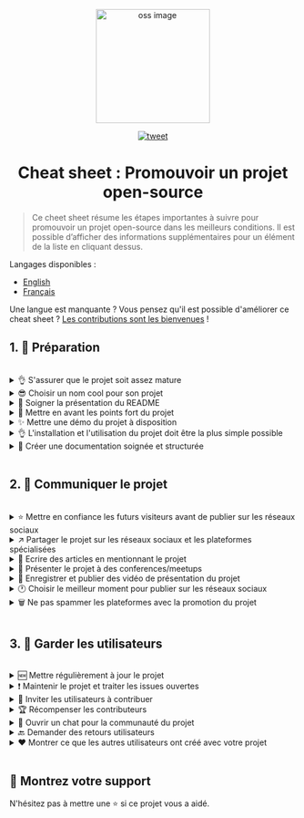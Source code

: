 <p align="center">
    <img alt="oss image" src="./imgs/zoss-logo.svg" height="200px" width="200px">
</p>

<p align="center">
  <a href="https://twitter.com/intent/tweet?text=How%20to%20promote%20your%20open-source%20projects%20@ZenikaOSS&url=https://github.com/zenika-open-source/open-source-promotion-cheat-sheet&hashtags=OpenSource,CheatSheet">
    <img alt="tweet" src="https://img.shields.io/twitter/url/https/twitter?label=Share%20on%20twitter&style=social" target="_blank" />
  </a>
</p>

<h1 align="center">Cheat sheet : Promouvoir un projet open-source</h1>

> Ce cheet sheet résume les étapes importantes à suivre pour promouvoir un projet open-source dans les meilleurs conditions. Il est possible d’afficher des informations supplémentaires pour un élément de la liste en cliquant dessus.

Langages disponibles :

- [English](./README.md)
- [Français](./README-fr.md)

Une langue est manquante ? Vous pensez qu'il est possible d'améliorer ce cheat sheet ? [Les contributions sont les bienvenues](./CONTRIBUTING.md) !

## 1. 🎢 Préparation

<br />

<details>
<summary>👌 S'assurer que le projet soit assez mature</summary>
<p>

> Assurez-vous que votre projet soit stable et possède un minimum de fonctionnalités intéressantes pour accrocher les visiteurs.

</p>
</details>

<details>
<summary>😎 Choisir un nom cool pour son projet</summary>
<p>

> Choisissez un nom que vos visiteurs pourront facilement retenir.

</p>
</details>

<details>
<summary>💅 Soigner la présentation du README</summary>
<p>

> Le README est la première choses que les visiteurs verront sur la page de votre projet. Travaillez la présentation pour qu'elle soit simple, jolie et agréable à lire. [Vous trouverez des exemples de README soignés ici.](https://github.com/matiassingers/awesome-readme)

</p>
</details>

<details>
<summary>💪 Mettre en avant les points fort du projet</summary>
<p>

> Identifiez les points forts de votre projet et mettez les en avant de manière à ce que ce soit la première chose que voient vos visiteurs.

</p>
</details>

<details>
<summary>✨ Mettre une démo du projet à disposition</summary>
<p>

> Vos visiteurs voudront comprendre rapidement à quel besoin répond votre projet et comment il fonctionne. Mettre une démo à disposition est un excellente moyen de satisfaire vos visiteurs. Le format de la démo peut être :
>
> - un GIF animé
> - un lien vers un démo en ligne

</p>
</details>

<details>
<summary>👌 L'installation et l'utilisation du projet doit être la plus simple possible</summary>
<p>

> Vous risquez de perdre des visiteurs si le projet n'est pas simple à installer/utiliser.

</p>
</details>

<details>
<summary>📘 Créer une documentation soignée et structurée</summary>
<p>

> Créer un bonne documentation est probablement l'étape la plus importante. Si votre documentation n'est pas longue, vous pouvez l'inclure directement dans votre README. Si celle-ci est volumineuse, le mieux sera de l'héberger sur un site différent. Certains projets open-source comme [vuepress](https://v1.vuepress.vuejs.org) permettent de créer rapidement une jolie documentation.

 </p>
</details>

<br />

## 2. 📢 Communiquer le projet

<br />

<details>
<summary>⭐ Mettre en confiance les futurs visiteurs avant de publier sur les réseaux sociaux</summary>
<p>

> La plupart des visiteurs regarderont le nombre de stars du projet avant de l'utiliser. Plus votre projet possède un nombre important stars, plus son indice de fiabilité sera élevé. N'hésitez pas à demander à vos proches, collègues et amis de vous aider à améliorer la crédibilité de votre projet en ajoutant une star.

</p>
</details>

<details>
<summary>↗️ Partager le projet sur les réseaux sociaux et les plateformes spécialisées</summary>
<p>

> Voici quelques plateformes sur lesquelles vous pourriez partager votre travail  :
>
> - [Twitter](https://twitter.com)
> - [Linkedin](https://www.linkedin.com/)
> - [Facebook](https://www.facebook.com/)
> - [Reddit](https://www.reddit.com/)
> - [Dev.to](https://dev.to/)
> - [Lobsters](https://lobste.rs/)
> - [Hacker News](https://news.ycombinator.com/)
> - [Product Hunt](https://www.producthunt.com/)
> - [Beta page](https://betapage.co/)
> - [Human Coders](https://news.humancoders.com/)

</p>
</details>

<details>
<summary>📃 Ecrire des articles en mentionnant le projet</summary>
<p>

> Écrivez des articles et citez votre projet. Le sujet de l'article peut être lié à la stack technique que vous avez utilisée, les problèmes que vous avez rencontré, etc. Postez sur les plateformes de publication :
>
> - [medium](https://medium.com/)
> - [dev.to](https://dev.to/)

</p>
</details>

<details>
<summary>🎤 Présenter le projet à des conferences/meetups</summary>
<p>

> La présentation de votre projet à des conférences et meetups est un excellent moyen d'améliorer sa visibilité.

</p>
</details>

<details>
<summary>🎥 Enregistrer et publier des vidéo de présentation du projet</summary>
<p>

> Enregistrez une vidéo n'est un exercice facile, cependant c'est l'un des moyens les plus efficaces pour rendre votre projet populaire.

</p>
</details>

<details>
<summary>🕐 Choisir le meilleur moment pour publier sur les réseaux sociaux</summary>
<p>

> Habituellement, le meilleur moment pour lancer une communication est en milieu de semaine. Ne faites pas de communication pendant les périodes de vacances ou le week-end.

</p>
</details>

<details>
<summary>🗑 Ne pas spammer les plateformes avec la promotion du projet</summary>
<p>

> Ne publiez pas deux fois sur la même plateforme. Votre communication pourra être considérée comme du spam et causer de la mauvaise publicité pour votre projet.

</p>
</details>

<br />

## 3. 🤝 Garder les utilisateurs

<br />

<details>
<summary>🆕 Mettre régulièrement à jour le projet</summary>
<p>

> Maintenez et améliorez votre projet en publiant de nouvelles versions. N'oubliez pas de générer les changelogs associés.

</p>
</details>

<details>
<summary>❗ Maintenir le projet et traiter les issues ouvertes</summary>
<p>

> Ne laissez pas les issues sans réponses. Soyez courtois et sympathique avec les personnes qui ont pris le temps d'ouvrir des issues. 😉

</p>
</details>

<details>
<summary>🙏 Inviter les utilisateurs à contribuer</summary>
<p>

> Un projet en bonne santé est un projet qui possède une communauté et des contributeurs. Montrez à vos utilisateurs que leur aide est la bienvenue en taggant certaines issues avec les labels `contribution welcome` ou `good first issue`. [Vous trouverez plus d'information sur les labels en cliquant ici.](https://help.github.com/en/articles/about-labels).

</p>
</details>

<details>
<summary>🏆 Récompenser les contributeurs</summary>
<p>

> Certains projets open-source comme [gatsby](https://github.com/gatsbyjs/gatsby) récompensent leurs contributeurs avec des goodies. Si vous n'en n'avez pas les moyens, faites une publication (sur twitter ou d'autres plateformes) qui mentionne la contribution et son auteur afin de le remercier (ex: [Post sur twitter](https://twitter.com/FranckAbgrall/status/1139470547492978688)). Vous pouvez aussi ouvrir une section `Contributors` sur votre README afin d'afficher publiquement votre gratitude envers vos contributeurs ou encore les mettre en avant sur le site/la documentation de votre projet.
>
> - [vuepress (section contributeurs dans le README)](https://github.com/vuejs/vuepress#code-contributors)
> - [Rythm.js (Mise en avant de manière aléatoire d'un contributeur sur la page de démo)](https://okazari.github.io/Rythm.js/)

</p>
</details>

<details>
<summary>💬 Ouvrir un chat pour la communauté du projet</summary>
<p>

> Les issues Github ne sont pas toujours la meilleure manière de communiquer avec vos utilisateurs. Si nécessaire, vous pouvez ouvrir un chat pour discuter avec eux :
>
> - [Discord](https://discordapp.com)
> - [Slack](https://slack.com)
> - [Gitter](https://gitter.im/)

</p>
</details>

<details>
<summary>🔙 Demander des retours utilisateurs</summary>
<p>

> Les retours des utilisateurs sont un excellent moyen d'améliorer votre projet. Vos utilisateurs ont probablement un tas d'idées qui pourraient rendre votre projet meilleur.
</p>

<br />
</details>

<details>
<summary>❤️ Montrer ce que les autres utilisateurs ont créé avec votre projet</summary>
<p>

> Les visiteurs accorderont plus facilement leur confiance si ils voient des cas concrets d'utilisation (ex: [vuepress gallery](https://vuepress.gallery/)).

</p>
</details>

<br />

## 🙏 Montrez votre support

N'hésitez pas à mettre une ⭐ si ce projet vous a aidé.
